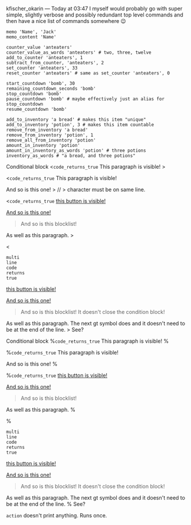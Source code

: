 kfischer_okarin — Today at 03:47
I myself would probably go with super simple, slightly verbose and possibly redundant top level commands and then have a nice list of commands somewhere 😉

```
memo 'Name', 'Jack'
memo_content 'Name'

counter_value 'anteaters'
counter_value_as_words 'anteaters' # two, three, twelve
add_to_counter 'anteaters', 1
subtract_from_counter, 'anteaters', 2
set_counter 'anteaters', 33
reset_counter 'anteaters' # same as set_counter 'anteaters', 0

start_countdown 'bomb', 30
remaining_countdown_seconds 'bomb'
stop_countdown 'bomb'
pause_countdown 'bomb' # maybe effectively just an alias for stop_countdown
resume_countdown 'bomb'

add_to_inventory 'a bread' # makes this item "unique"
add_to_inventory 'potion', 3 # makes this item countable
remove_from_inventory 'a bread'
remove_from_inventory 'potion', 1
remove_all_from_inventory 'potion'
amount_in_inventory 'potion'
amount_in_inventory_as_words 'potion' # three potions
inventory_as_words # "a bread, and three potions"
```

Conditional block
<`code_returns_true` This paragraph is visible! >

<`code_returns_true` This paragraph is visible!

And so is this one! > // > character must be on same line.

<`code_returns_true` [this button is visible!](#go_there)

[And so is this one!](#go_elsewhere)

> And so is this blocklist!

As well as this paragraph. >

<
```
multi
line
code
returns
true
```
 [this button is visible!](#go_there)

[And so is this one!](#go_elsewhere)

> And so is this blocklist! It doesn't close the condition block!

As well as this paragraph. The next gt symbol does and it doesn't need to be at the end of the line. > See?


Conditional block
%`code_returns_true` This paragraph is visible! %

%`code_returns_true` This paragraph is visible!

And so is this one! %

%`code_returns_true` [this button is visible!](#go_there)

[And so is this one!](#go_elsewhere)

> And so is this blocklist!

As well as this paragraph. %

%
```
multi
line
code
returns
true
```
 [this button is visible!](#go_there)

[And so is this one!](#go_elsewhere)

> And so is this blocklist! It doesn't close the condition block!

As well as this paragraph. The next gt symbol does and it doesn't need to be at the end of the line. % See?


<?`condition`
printed if true
?>

<?
```
printed if true
```
?>

<?

?>

<?`condition` single line allowed ?>
<?`condition`
multi line
allowed ?>

<?
```
conditon
```
multi
line
with
symbols on spare lines
?>

`action` doesn't print anything. Runs once.

<?`is_it_true`
You are right!
??
You are wrong!
?>
